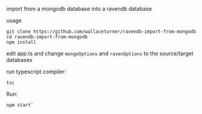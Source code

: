 import from a mongodb database into a ravendb database

usage

```
git clone https://github.com/wallaceturner/ravendb-import-from-mongodb
cd ravendb-import-from-mongodb
npm install
```

edit app.ts and change `mongoOptions` and `ravenOptions` to the source/target databases

run typescript compiler:

```
tsc
```

Run:
```
npm start`
```